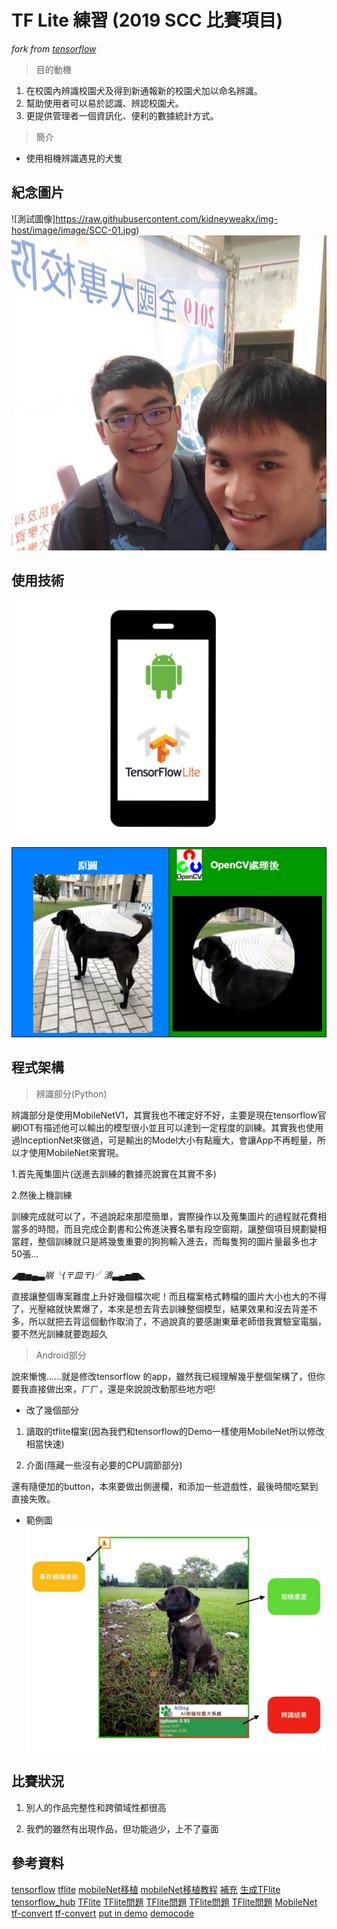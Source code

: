 # TF Lite 練習 (2019 SCC 比賽項目)
*fork from [tensorflow](https://github.com/tensorflow/examples)*
> 目的動機
1. 在校園內辨識校園犬及得到新通報新的校園犬加以命名辨識。
2. 幫助使用者可以易於認識、辨認校園犬。
3. 更提供管理者一個資訊化、便利的數據統計方式。
> 簡介
* 使用相機辨識遇見的犬隻

## 紀念圖片
![測試圖像]https://raw.githubusercontent.com/kidneyweakx/img-host/image/image/SCC-01.jpg)
![比賽](https://raw.githubusercontent.com/kidneyweakx/img-host/image/image/SCC-02.jpg)

## 使用技術
![android](https://raw.githubusercontent.com/kidneyweakx/img-host/image/image/SCC-04.jpg)


![openCV](https://raw.githubusercontent.com/kidneyweakx/img-host/image/image/SCC-03.jpg)

## 程式架構

> 辨識部分(Python)

辨識部分是使用MobileNetV1，其實我也不確定好不好，主要是現在tensorflow官網IOT有描述他可以輸出的模型很小並且可以達到一定程度的訓練。其實我也使用過InceptionNet來做過，可是輸出的Model大小有點龐大，會讓App不再輕量，所以才使用MobileNet來實現。



1.首先蒐集圖片(送進去訓練的數據亮說實在其實不多)

2.然後上機訓練



訓練完成就可以了，不過說起來那麼簡單，實際操作以及蒐集圖片的過程就花費相當多的時間，而且完成企劃書和公佈進決賽名單有段空窗期，讓整個項目規劃變相當趕，整個訓練就只是將幾隻重要的狗狗輸入進去，而每隻狗的圖片量最多也才50張…

◢▆▅▄▃_崩╰(〒皿〒)╯潰_▃▄▅▆◣

直接讓整個專案難度上升好幾個檔次呢！而且檔案格式轉檔的圖片大小也大的不得了，光壓縮就快累爆了，本來是想去背去訓練整個模型，結果效果和沒去背差不多，所以就把去背這個動作取消了，不過說真的要感謝東華老師借我實驗室電腦，要不然光訓練就要跑超久



> Android部分

說來慚愧......就是修改tensorflow 的app，雖然我已經理解幾乎整個架構了，但你要我直接做出來，ㄏㄏ，還是來說說改動那些地方吧!

* 改了幾個部分

1. 讀取的tflite檔案(因為我們和tensorflow的Demo一樣使用MobileNet所以修改相當快速)

2. 介面(隱藏一些沒有必要的CPU調節部分)

還有隨便加的button，本來要做出側邊欄，和添加一些遊戲性，最後時間吃緊到直接失敗。
* 範例圖
![example](https://raw.githubusercontent.com/kidneyweakx/img-host/image/image/SCC-05.jpg)
## 比賽狀況

1. 別人的作品完整性和跨領域性都很高

2. 我們的雖然有出現作品，但功能過少，上不了臺面

## 參考資料

[tensorflow](https://www.tensorflow.org/lite/guide/get_started)
[tflite](https://codelabs.developers.google.com/codelabs/tensorflow-for-poets-2-tflite/#0)
[mobileNet移植](https://www.twblogs.net/a/5b8a86d82b71775d1ce7a10a)
[mobileNet移植教程](https://zhuanlan.zhihu.com/p/28199892)
[補充](https://allenlu2007.wordpress.com/category/machine-learning/)
[生成TFlite](https://www.jianshu.com/p/fa204a54a956)
[tensorflow_hub](http://lifo.red/2018/12/01/Tensorflow-hub%E7%AE%80%E5%8D%95%E4%BD%BF%E7%94%A8/)
[TFlite](https://www.imooc.com/article/75132?block_id=tuijian_wz)
[TFlite問題](http://www.bieryun.com/2435.html)
[TFlite問題](https://www.twblogs.net/a/5b7c9dff2b71770a43dbd601)
[TFlite問題](https://codertw.com/%E7%A8%8B%E5%BC%8F%E8%AA%9E%E8%A8%80/512752/)
[TFlite問題](https://www.imooc.com/article/75132?block_id=tuijian_wz)
[MobileNet](https://blog.csdn.net/u011974639/article/details/79199306)
[tf-convert](https://stackoverflow.com/questions/52918051/how-to-convert-pb-to-tflite-format)
[tf-convert](https://www.cnblogs.com/powercsj/p/7501055.html)
[put in demo](https://pocketflow.github.io/tutorial/#export-to-tensorflow-lite)
[democode](https://www.twblogs.net/a/5bbd4e872b71776bd30c2fee)

